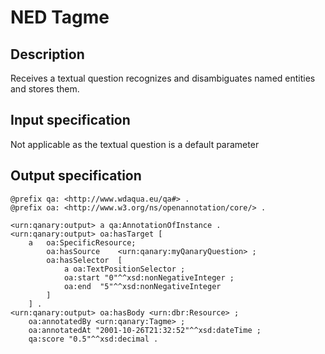 # NED Tagme

## Description

Receives a textual question recognizes and disambiguates named entities and stores them.

## Input specification

Not applicable as the textual question is a default parameter

## Output specification

```ttl
@prefix qa: <http://www.wdaqua.eu/qa#> .
@prefix oa: <http://www.w3.org/ns/openannotation/core/> .

<urn:qanary:output> a qa:AnnotationOfInstance .
<urn:qanary:output> oa:hasTarget [
    a   oa:SpecificResource;
        oa:hasSource    <urn:qanary:myQanaryQuestion> ;
        oa:hasSelector  [
            a oa:TextPositionSelector ;
            oa:start "0"^^xsd:nonNegativeInteger ;
            oa:end  "5"^^xsd:nonNegativeInteger
        ]
    ] .
<urn:qanary:output> oa:hasBody <urn:dbr:Resource> ;
    oa:annotatedBy <urn:qanary:Tagme> ;
    oa:annotatedAt "2001-10-26T21:32:52"^^xsd:dateTime ;
    qa:score "0.5"^^xsd:decimal .
```
